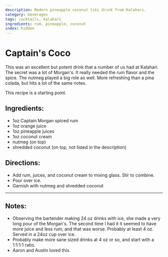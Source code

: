 ```yaml
---
description: Modern pineapple coconut tiki drink from Kalahari. 
category: beverages
tags: cocktails, kalahari
ingredients: rum, pineapple, coconut
index: hidden
---
```


# Captain's Coco 

This was an excellent but potent drink that a number of us had at Kalahari. The secret was a lot of Morgan's. It really needed the rum flavor and the spice. The nutmeg played a big role as well. More refreshing than a pina colada, but hits a lot of the same notes. 

This recipe is a starting point. 

## Ingredients:

- 1oz Captain Morgan spiced rum
- 1oz orange juice 
- 1oz pineapple juices
- 1oz coconut cream
- nutmeg (on top)
- shredded coconut (on top, not listed in the description)

## Directions:

- Add rum, juices, and coconut cream to mixing glass. Stir to combine.
- Pour over ice.
- Garnish with nutmeg and shredded coconut

* * *

## Notes: 

- Observing the bartender making 24 oz drinks with ice, she made a very long pour of the Morgan's. The second time I had it it seemed to have more juice and less rum, and that was worse. Probably at least 4 oz. Served in a 24oz cup over ice. 
- Probably make more sane sized drinks at 4 oz or so, and start with a 1:1:1:1 ratio. 
- Aaron and Austin loved this.
